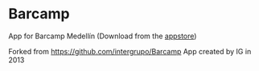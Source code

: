 Barcamp
=======

App for Barcamp Medellín (Download from the [appstore](https://itunes.apple.com/us/app/barcamp-medellin/id918993565))

Forked from https://github.com/intergrupo/Barcamp App created by IG in 2013
